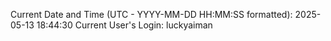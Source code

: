 Current Date and Time (UTC - YYYY-MM-DD HH:MM:SS formatted): 2025-05-13 18:44:30
Current User's Login: luckyaiman
